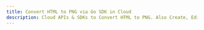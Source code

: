 ---title: Convert HTML to PNG via Go SDK in Clouddescription: Cloud APIs & SDKs to Convert HTML to PNG. Also Create, Edit & Render Microsoft Word & OpenOffice documents in the Cloud.---